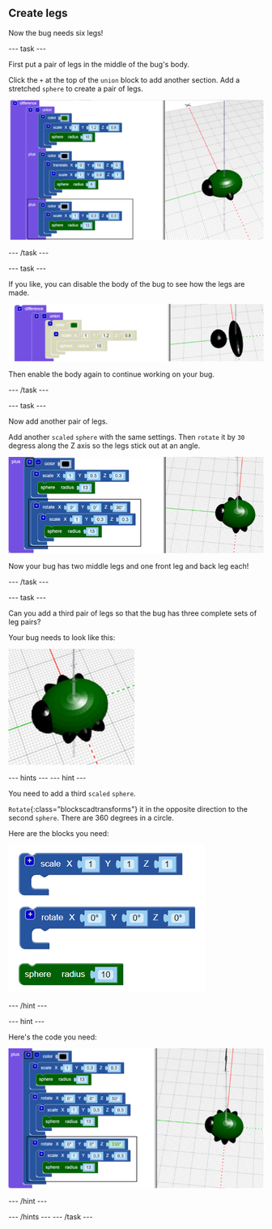 ## Create legs

Now the bug needs six legs!

--- task ---

First put a pair of legs in the middle of the bug's body.

Click the `+` at the top of the `union` block to add another section. Add a stretched `sphere` to create a pair of legs.

![screenshot](images/bug-legs-middle-annotated.png)

--- /task ---

--- task ---

If you like, you can disable the body of the bug to see how the legs are made.

![screenshot](images/bug-legs-disable.png)

Then enable the body again to continue working on your bug.

--- /task ---

--- task ---

Now add another pair of legs.

Add another `scaled` `sphere` with the same settings. Then `rotate` it by `30` degress along the Z axis so the legs stick out at an angle.

![screenshot](images/bug-legs-2-annotated.png)

Now your bug has two middle legs and one front leg and back leg each!

--- /task ---

--- task ---

Can you add a third pair of legs so that the bug has three complete sets of leg pairs?

Your bug needs to look like this:

![screenshot](images/bug-finished.png)

--- hints --- --- hint ---

You need to add a third `scaled` `sphere`.

`Rotate`{:class="blockscadtransforms"} it in the opposite direction to the second `sphere`. There are 360 degrees in a circle.

Here are the blocks you need:

![screenshot](images/bug-legs-blocks.png)

--- /hint ---

--- hint ---

Here's the code you need:

![screenshot](images/bug-legs-3-annotated.png)

--- /hint ---

--- /hints --- --- /task ---